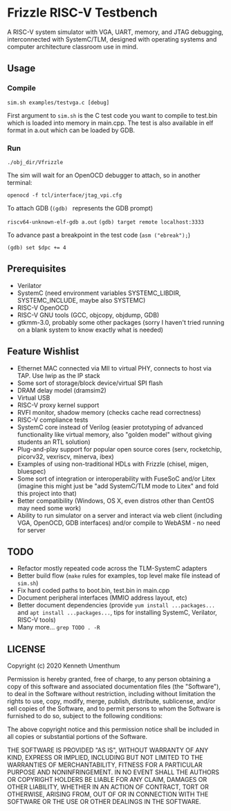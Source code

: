 # Frizzle RISC-V Testbench

A RISC-V system simulator with VGA, UART, memory, and JTAG debugging, interconnected with SystemC/TLM, designed with operating systems and computer architecture classroom use in mind.

## Usage

### Compile

`sim.sh examples/testvga.c [debug]`

First argument to `sim.sh` is the C test code you want to compile to test.bin which is loaded into memory in main.cpp. The test is also available in elf format in a.out which can be loaded by GDB.

### Run

`./obj_dir/Vfrizzle`

The sim will wait for an OpenOCD debugger to attach, so in another terminal:

`openocd -f tcl/interface/jtag_vpi.cfg`

To attach GDB (`(gdb) ` represents the GDB prompt)

`riscv64-unknown-elf-gdb a.out`
`(gdb) target remote localhost:3333`

To advance past a breakpoint in the test code (`asm ("ebreak");`)

`(gdb) set $dpc += 4`

## Prerequisites

* Verilator
* SystemC (need environment variables SYSTEMC_LIBDIR, SYSTEMC_INCLUDE, maybe also SYSTEMC)
* RISC-V OpenOCD
* RISC-V GNU tools (GCC, objcopy, objdump, GDB)
* gtkmm-3.0, probably some other packages (sorry I haven't tried running on a blank system to know exactly what is needed)

## Feature Wishlist

* Ethernet MAC connected via MII to virtual PHY, connects to host via TAP. Use lwip as the IP stack
* Some sort of storage/block device/virtual SPI flash
* DRAM delay model (dramsim2)
* Virtual USB
* RISC-V proxy kernel support
* RVFI monitor, shadow memory (checks cache read correctness)
* RISC-V compliance tests
* SystemC core instead of Verilog (easier prototyping of advanced functionality like virtual memory, also "golden model" without giving students an RTL solution)
* Plug-and-play support for popular open source cores (serv, rocketchip, picorv32, vexriscv, minerva, ibex)
* Examples of using non-traditional HDLs with Frizzle (chisel, migen, bluespec)
* Some sort of integration or interoperability with FuseSoC and/or Litex (imagine this might just be "add SystemC/TLM mode to Litex" and fold this project into that)
* Better compatibility (Windows, OS X, even distros other than CentOS may need some work)
* Ability to run simulator on a server and interact via web client (including VGA, OpenOCD, GDB interfaces) and/or compile to WebASM - no need for server

## TODO

* Refactor mostly repeated code across the TLM-SystemC adapters
* Better build flow (`make` rules for examples, top level make file instead of `sim.sh`)
* Fix hard coded paths to boot.bin, test.bin in main.cpp
* Document peripheral interfaces (MMIO address layout, etc)
* Better document dependencies (provide `yum install ...packages...` and `apt install ...packages...`, tips for installing SystemC, Verilator, RISC-V tools)
* Many more... `grep TODO . -R`

## LICENSE

Copyright (c) 2020 Kenneth Umenthum

Permission is hereby granted, free of charge, to any person obtaining a copy
of this software and associated documentation files (the "Software"), to deal
in the Software without restriction, including without limitation the rights
to use, copy, modify, merge, publish, distribute, sublicense, and/or sell
copies of the Software, and to permit persons to whom the Software is
furnished to do so, subject to the following conditions:

The above copyright notice and this permission notice shall be included in all
copies or substantial portions of the Software.

THE SOFTWARE IS PROVIDED "AS IS", WITHOUT WARRANTY OF ANY KIND, EXPRESS OR
IMPLIED, INCLUDING BUT NOT LIMITED TO THE WARRANTIES OF MERCHANTABILITY,
FITNESS FOR A PARTICULAR PURPOSE AND NONINFRINGEMENT. IN NO EVENT SHALL THE
AUTHORS OR COPYRIGHT HOLDERS BE LIABLE FOR ANY CLAIM, DAMAGES OR OTHER
LIABILITY, WHETHER IN AN ACTION OF CONTRACT, TORT OR OTHERWISE, ARISING FROM,
OUT OF OR IN CONNECTION WITH THE SOFTWARE OR THE USE OR OTHER DEALINGS IN THE
SOFTWARE.

